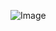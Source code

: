 ![Image](https://file%2B.vscode-resource.vscode-cdn.net/c%3A/Users/justi/Pictures/Screenshots/Screenshot%20%28863%29.png?version%3D1664410360354)